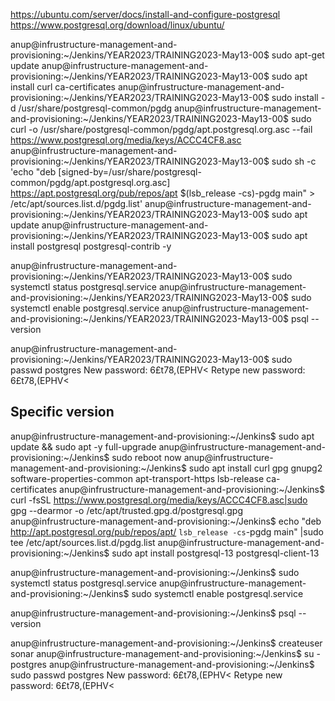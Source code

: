 https://ubuntu.com/server/docs/install-and-configure-postgresql
https://www.postgresql.org/download/linux/ubuntu/


anup@infrustructure-management-and-provisioning:~/Jenkins/YEAR2023/TRAINING2023-May13-00$ sudo apt-get update
anup@infrustructure-management-and-provisioning:~/Jenkins/YEAR2023/TRAINING2023-May13-00$ sudo apt install curl ca-certificates
anup@infrustructure-management-and-provisioning:~/Jenkins/YEAR2023/TRAINING2023-May13-00$ sudo install -d /usr/share/postgresql-common/pgdg
anup@infrustructure-management-and-provisioning:~/Jenkins/YEAR2023/TRAINING2023-May13-00$ sudo curl -o /usr/share/postgresql-common/pgdg/apt.postgresql.org.asc --fail https://www.postgresql.org/media/keys/ACCC4CF8.asc
anup@infrustructure-management-and-provisioning:~/Jenkins/YEAR2023/TRAINING2023-May13-00$ sudo sh -c 'echo "deb [signed-by=/usr/share/postgresql-common/pgdg/apt.postgresql.org.asc] https://apt.postgresql.org/pub/repos/apt $(lsb_release -cs)-pgdg main" > /etc/apt/sources.list.d/pgdg.list'
anup@infrustructure-management-and-provisioning:~/Jenkins/YEAR2023/TRAINING2023-May13-00$ sudo apt update
anup@infrustructure-management-and-provisioning:~/Jenkins/YEAR2023/TRAINING2023-May13-00$ sudo apt install postgresql postgresql-contrib -y

anup@infrustructure-management-and-provisioning:~/Jenkins/YEAR2023/TRAINING2023-May13-00$ sudo systemctl status postgresql.service
anup@infrustructure-management-and-provisioning:~/Jenkins/YEAR2023/TRAINING2023-May13-00$ sudo systemctl enable postgresql.service
anup@infrustructure-management-and-provisioning:~/Jenkins/YEAR2023/TRAINING2023-May13-00$ psql --version

anup@infrustructure-management-and-provisioning:~/Jenkins/YEAR2023/TRAINING2023-May13-00$ sudo passwd postgres
New password: 6£t78,(EPHV<
Retype new password: 6£t78,(EPHV<




## Specific version
anup@infrustructure-management-and-provisioning:~/Jenkins$ sudo apt update && sudo apt -y full-upgrade
anup@infrustructure-management-and-provisioning:~/Jenkins$ sudo reboot now
anup@infrustructure-management-and-provisioning:~/Jenkins$ sudo apt install curl gpg gnupg2 software-properties-common apt-transport-https lsb-release ca-certificates
anup@infrustructure-management-and-provisioning:~/Jenkins$ curl -fsSL https://www.postgresql.org/media/keys/ACCC4CF8.asc|sudo gpg --dearmor -o /etc/apt/trusted.gpg.d/postgresql.gpg
anup@infrustructure-management-and-provisioning:~/Jenkins$ echo "deb http://apt.postgresql.org/pub/repos/apt/ `lsb_release -cs`-pgdg main" |sudo tee  /etc/apt/sources.list.d/pgdg.list
anup@infrustructure-management-and-provisioning:~/Jenkins$ sudo apt install postgresql-13 postgresql-client-13

anup@infrustructure-management-and-provisioning:~/Jenkins$ sudo systemctl status postgresql.service
anup@infrustructure-management-and-provisioning:~/Jenkins$ sudo systemctl enable postgresql.service

anup@infrustructure-management-and-provisioning:~/Jenkins$ psql --version

anup@infrustructure-management-and-provisioning:~/Jenkins$ createuser sonar
anup@infrustructure-management-and-provisioning:~/Jenkins$ su - postgres
anup@infrustructure-management-and-provisioning:~/Jenkins$ sudo passwd postgres
New password: 6£t78,(EPHV<
Retype new password: 6£t78,(EPHV<









